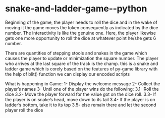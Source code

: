 # snake-and-ladder-game--python
Beginning of the game, the player needs to roll the dice and in the wake of moving it the game moves the token consequently as indicated by the dice number. The interactivity is like the genuine one. Here, the player likewise gets one more opportunity to roll the dice at whatever point he/she gets 6 number.




There are quantities of stepping stools and snakes in the game which causes the player to update or minimization the square number. The player who arrives at the last square of the track is the champ.
this is a snake and ladder game which is corely based on the features of py-game library with the help of blit() function we can display our encoded scripts 




What is happening in Game:
1- Display the welcome message
2- Collect the player’s names
3- Until one of the player wins do the following:
3.1- Roll the dice
3.2- Move the player forward for the value got on the dice roll.
3.3- If the player is on snake’s head, move down to its tail
3.4- If the player is on ladder’s bottom, take it to its top
3.5- else remain there and let the second player roll the dice
